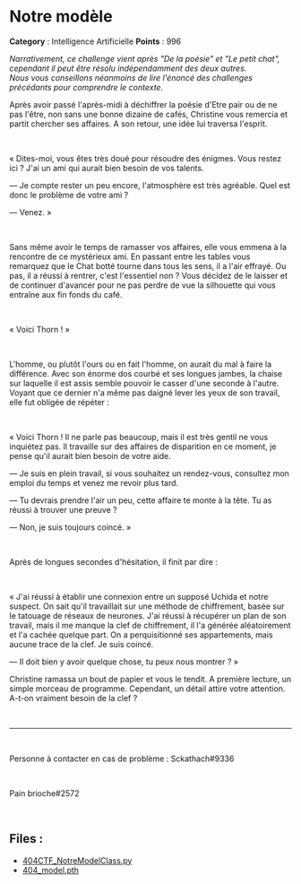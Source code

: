 # Notre modèle

**Category** : Intelligence Artificielle
**Points** : 996

<div style="margin-bottom: 1em;"><i>Narrativement, ce challenge vient après "De la poésie" et "Le petit chat", cependant il peut être résolu indépendamment des deux autres.<br/>
Nous vous conseillons néanmoins de lire l'énoncé des challenges précédants pour comprendre le contexte.</i></div>

Après avoir passé l'après-midi à déchiffrer la poésie d'Etre pair ou de ne pas l'être, non sans une bonne dizaine de cafés, Christine vous remercia et partit chercher ses affaires.  A son retour, une idée lui traversa l'esprit. 

<p class="space">&nbsp;</p>

« Dites-moi, vous êtes très doué pour résoudre des énigmes. Vous restez ici ? J'ai un ami qui aurait bien besoin de vos talents. 

— Je compte rester un peu encore, l'atmosphère est très agréable. Quel est donc le problème de votre ami ? 

— Venez. »

<p class="space">&nbsp;</p>

Sans même avoir le temps de ramasser vos affaires, elle vous emmena à la rencontre de ce mystérieux ami. En passant entre les tables vous remarquez que le Chat botté tourne dans tous les sens, il a l'air effrayé. Ou pas, il a réussi à rentrer, c'est l'essentiel non ? Vous décidez de le laisser et de continuer d'avancer pour ne pas perdre de vue la silhouette qui vous entraîne aux fin fonds du café. 

<p class="space">&nbsp;</p>

«  Voici Thorn ! »

<p class="space">&nbsp;</p>

L'homme, ou plutôt l'ours ou en fait l'homme, on aurait du mal à faire la différence. Avec son énorme dos courbé et ses longues jambes, la chaise sur laquelle il est assis semble pouvoir le casser d'une seconde à l'autre. Voyant que ce dernier n'a même pas daigné lever les yeux de son travail, elle fut obligée de répéter : 

<p class="space">&nbsp;</p>

« Voici Thorn ! Il ne parle pas beaucoup, mais il est très gentil ne vous inquiétez pas. Il travaille sur des affaires de disparition en ce moment, je pense qu'il aurait bien besoin de votre aide.

— Je suis en plein travail, si vous souhaitez un rendez-vous, consultez mon emploi du temps et venez me revoir plus tard. 

— Tu devrais prendre l'air un peu, cette affaire te monte à la tête. Tu as réussi à trouver une preuve ? 

— Non, je suis toujours coincé. »

<p class="space">&nbsp;</p>

Après de longues secondes d'hésitation, il finit par dire : 

<p class="space">&nbsp;</p>

« J'ai réussi à établir une connexion entre un supposé  Uchida et notre suspect. On sait qu'il travaillait sur une méthode de chiffrement, basée sur le tatouage de réseaux de neurones. J'ai réussi à récupérer un plan de son travail, mais il me manque la clef de chiffrement, il l'a générée aléatoirement et l'a cachée quelque part. On a perquisitionné ses appartements, mais aucune trace de la clef. Je suis coincé.

— Il doit bien y avoir quelque chose, tu peux nous montrer ? »

Christine ramassa un bout de papier et vous le tendit. A première lecture, un simple morceau de programme. Cependant, un détail attire votre attention. A-t-on vraiment besoin de la clef ? 

<p class="space">&nbsp;</p>

***
<p class="space">&nbsp;</p>

Personne à contacter en cas de problème : Sckathach#9336
<p class="space">&nbsp;</p>

<div class="author">Pain brioche#2572</div>

<p class="space">&nbsp;</p>

## Files : 
 - [404CTF_NotreModelClass.py](./404CTF_NotreModelClass.py)
 - [404_model.pth](./404_model.pth)


